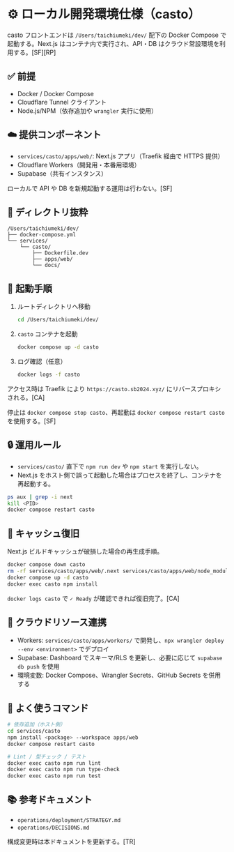 # ⚙️ ローカル開発環境仕様（casto）

casto フロントエンドは `/Users/taichiumeki/dev/` 配下の Docker Compose で起動する。Next.js はコンテナ内で実行され、API・DB はクラウド常設環境を利用する。[SF][RP]

## ✅ 前提

- Docker / Docker Compose
- Cloudflare Tunnel クライアント
- Node.js/NPM（依存追加や `wrangler` 実行に使用）

## ☁️ 提供コンポーネント

- `services/casto/apps/web/`: Next.js アプリ（Traefik 経由で HTTPS 提供）
- Cloudflare Workers（開発用・本番用環境）
- Supabase（共有インスタンス）

ローカルで API や DB を新規起動する運用は行わない。[SF]

## 🧭 ディレクトリ抜粋

```
/Users/taichiumeki/dev/
├── docker-compose.yml
└── services/
    └── casto/
        ├── Dockerfile.dev
        ├── apps/web/
        └── docs/
```

## 🚀 起動手順

1. ルートディレクトリへ移動
   ```bash
   cd /Users/taichiumeki/dev/
   ```
2. `casto` コンテナを起動
   ```bash
   docker compose up -d casto
   ```
3. ログ確認（任意）
   ```bash
   docker logs -f casto
   ```

アクセス時は Traefik により `https://casto.sb2024.xyz/` にリバースプロキシされる。[CA]

停止は `docker compose stop casto`、再起動は `docker compose restart casto` を使用する。[SF]

## 🔒 運用ルール

- `services/casto/` 直下で `npm run dev` や `npm start` を実行しない。
- Next.js をホスト側で誤って起動した場合はプロセスを終了し、コンテナを再起動する。

```bash
ps aux | grep -i next
kill <PID>
docker compose restart casto
```

## 🧹 キャッシュ復旧

Next.js ビルドキャッシュが破損した場合の再生成手順。

```bash
docker compose down casto
rm -rf services/casto/apps/web/.next services/casto/apps/web/node_modules
docker compose up -d casto
docker exec casto npm install
```

`docker logs casto` で `✓ Ready` が確認できれば復旧完了。[CA]

## 🔗 クラウドリソース連携

- Workers: `services/casto/apps/workers/` で開発し、`npx wrangler deploy --env <environment>` でデプロイ
- Supabase: Dashboard でスキーマ/RLS を更新し、必要に応じて `supabase db push` を使用
- 環境変数: Docker Compose、Wrangler Secrets、GitHub Secrets を併用する

## 🧰 よく使うコマンド

```bash
# 依存追加（ホスト側）
cd services/casto
npm install <package> --workspace apps/web
docker compose restart casto

# Lint / 型チェック / テスト
docker exec casto npm run lint
docker exec casto npm run type-check
docker exec casto npm run test
```

## 📚 参考ドキュメント

- `operations/deployment/STRATEGY.md`
- `operations/DECISIONS.md`

構成変更時は本ドキュメントを更新する。[TR]
